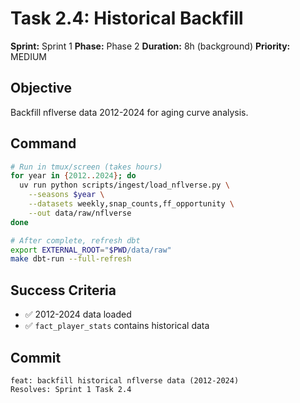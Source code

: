 # Task 2.4: Historical Backfill

**Sprint:** Sprint 1
**Phase:** Phase 2
**Duration:** 8h (background)
**Priority:** MEDIUM

## Objective

Backfill nflverse data 2012-2024 for aging curve analysis.

## Command

```bash
# Run in tmux/screen (takes hours)
for year in {2012..2024}; do
  uv run python scripts/ingest/load_nflverse.py \
    --seasons $year \
    --datasets weekly,snap_counts,ff_opportunity \
    --out data/raw/nflverse
done

# After complete, refresh dbt
export EXTERNAL_ROOT="$PWD/data/raw"
make dbt-run --full-refresh
```

## Success Criteria

- ✅ 2012-2024 data loaded
- ✅ `fact_player_stats` contains historical data

## Commit

```
feat: backfill historical nflverse data (2012-2024)
Resolves: Sprint 1 Task 2.4
```
